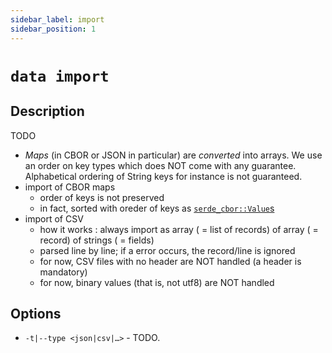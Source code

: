 ```yaml
---
sidebar_label: import
sidebar_position: 1
---
```


# `data import`

## Description

TODO

- *Maps* (in CBOR or JSON in particular) are *converted* into arrays. We use an order on key types which does NOT come with any guarantee. Alphabetical ordering of String keys for instance is not guaranteed.
- import of CBOR maps
    - order of keys is not preserved
    - in fact, sorted with oreder of keys as [`serde_cbor::Value`s](https://docs.rs/serde_cbor/0.11.1/serde_cbor/enum.Value.html)
- import of CSV
    - how it works : always import as array ( = list of records) of array ( = record) of strings ( = fields)
    - parsed line by line; if a error occurs, the record/line is ignored
    - for now, CSV files with no header are NOT handled (a header is mandatory)
    - for now, binary values (that is, not utf8) are NOT handled

## 

## Options

- `-t|--type <json|csv|…>` - TODO.
